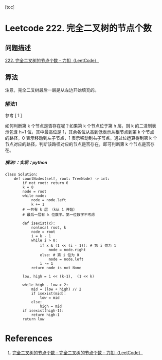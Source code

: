 [toc]

# Leetcode 222. 完全二叉树的节点个数

## 问题描述

[222. 完全二叉树的节点个数 - 力扣（LeetCode）](https://leetcode-cn.com/problems/count-complete-tree-nodes/)

## 算法

注意，完全二叉树最后一层是从左边开始填充的。

### 解法1

参考 [ 1 ]

如何判断第 k 个节点是否存在呢？如果第 k 个节点位于第 h 层，则 k 的二进制表示包含 h+1 位，其中最高位是 1，其余各位从高到低表示从根节点到第 k 个节点的路径，0 表示移动到左子节点，1 表示移动到右子节点。通过位运算得到第 k 个节点对应的路径，判断该路径对应的节点是否存在，即可判断第 k 个节点是否存在。

##### 解法1：实现：python

```
class Solution:
    def countNodes(self, root: TreeNode) -> int:
        if not root: return 0
        k = 0
        node = root
        while node:
            node = node.left
            k += 1
        # 一共有 k 层 （k从 1 开始）
        # 最后一层有 k 位数字。第一位数字不考虑

        def isexist(x):
            nonlocal root, k
            node = root
            i = k - 1
            while i > 0:
                if x & (1 << (i - 1)): # 第 i 位为 1
                    node = node.right
                else: # 第 i 位为 0
                    node = node.left
                i -= 1
            return node is not None

        low, high = 1 << (k-1),  (1 << k)
        
        while high - low > 2:
            mid = (low + high) // 2
            if isexist(mid):
                low = mid
            else:
                high = mid
        if isexist(high-1): 
            return high-1
        return low
```


# References

1. [完全二叉树的节点个数 - 完全二叉树的节点个数 - 力扣（LeetCode）](https://leetcode-cn.com/problems/count-complete-tree-nodes/solution/wan-quan-er-cha-shu-de-jie-dian-ge-shu-by-leetco-2/)